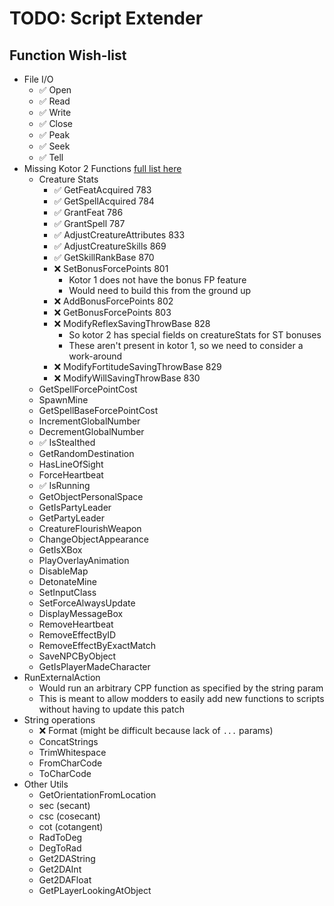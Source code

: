 ﻿# TODO: Script Extender

## Function Wish-list
- File I/O
	- ✅ Open
	- ✅ Read
	- ✅ Write
	- ✅ Close
	- ✅ Peak
	- ✅ Seek
	- ✅ Tell
- Missing Kotor 2 Functions [full list here](https://www.dropbox.com/scl/fi/di36bt4sqd4l32up8iw3n/KOTOR-NSS-Tables.xlsx?rlkey=p7c7vtygpd3sy12idv169oj27&e=1&st=q0z9k5hq&dl=0)
	- Creature Stats
		- ✅ GetFeatAcquired				783
		- ✅ GetSpellAcquired				784
		- ✅ GrantFeat						786
		- ✅ GrantSpell						787
		- ✅ AdjustCreatureAttributes		833
		- ✅ AdjustCreatureSkills			869
		- ✅ GetSkillRankBase				870
		- ❌ SetBonusForcePoints			801
			- Kotor 1 does not have the bonus FP feature
			- Would need to build this from the ground up
		- ❌ AddBonusForcePoints			802
		- ❌ GetBonusForcePoints			803
		- ❌ ModifyReflexSavingThrowBase	828
			- So kotor 2 has special fields on creatureStats for ST bonuses
			- These aren't present in kotor 1, so we need to consider a work-around
		- ❌ ModifyFortitudeSavingThrowBase	829
		- ❌ ModifyWillSavingThrowBase		830
	- GetSpellForcePointCost
	- SpawnMine
	- GetSpellBaseForcePointCost
	- IncrementGlobalNumber
	- DecrementGlobalNumber
	- ✅ IsStealthed
	- GetRandomDestination
	- HasLineOfSight
	- ForceHeartbeat
	- ✅ IsRunning
	- GetObjectPersonalSpace
	- GetIsPartyLeader
	- GetPartyLeader
	- CreatureFlourishWeapon
	- ChangeObjectAppearance
	- GetIsXBox
	- PlayOverlayAnimation
	- DisableMap
	- DetonateMine
	- SetInputClass
	- SetForceAlwaysUpdate
	- DisplayMessageBox
	- RemoveHeartbeat
	- RemoveEffectByID
	- RemoveEffectByExactMatch
	- SaveNPCByObject
	- GetIsPlayerMadeCharacter
- RunExternalAction
	- Would run an arbitrary CPP function as specified by the string param
	- This is meant to allow modders to easily add new functions to scripts without having to update this patch
- String operations
	- ❌ Format (might be difficult because lack of `...` params)
	- ConcatStrings
	- TrimWhitespace
	- FromCharCode
	- ToCharCode
- Other Utils
	- GetOrientationFromLocation
	- sec (secant)
	- csc (cosecant)
	- cot (cotangent)
	- RadToDeg
	- DegToRad
	- Get2DAString
	- Get2DAInt
	- Get2DAFloat
	- GetPLayerLookingAtObject